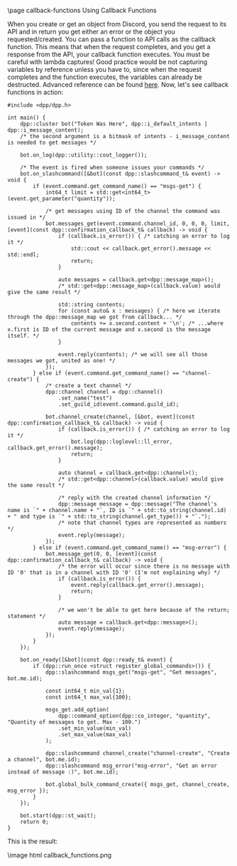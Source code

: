 \page callback-functions Using Callback Functions

When you create or get an object from Discord, you send the request to its API and in return you get either an error or the object you requested/created. You can pass a function to API calls as the callback function. This means that when the request completes, and you get a response from the API, your callback function executes. You must be careful with lambda captures! Good practice would be not capturing variables by reference unless you have to, since when the request completes and the function executes, the variables can already be destructed. Advanced reference can be found [here](https://dpp.dev/lambdas-and-locals.html). Now, let's see callback functions in action:

~~~~~~~~~~~~~~{.cpp}
#include <dpp/dpp.h>

int main() {
    dpp::cluster bot("Token Was Here", dpp::i_default_intents | dpp::i_message_content);
    /* the second argument is a bitmask of intents - i_message_content is needed to get messages */

    bot.on_log(dpp::utility::cout_logger());

    /* The event is fired when someone issues your commands */
    bot.on_slashcommand([&bot](const dpp::slashcommand_t& event) -> void {
        if (event.command.get_command_name() == "msgs-get") {
            int64_t limit = std::get<int64_t>(event.get_parameter("quantity"));

            /* get messages using ID of the channel the command was issued in */
            bot.messages_get(event.command.channel_id, 0, 0, 0, limit, [event](const dpp::confirmation_callback_t& callback) -> void {
                if (callback.is_error()) { /* catching an error to log it */
                    std::cout << callback.get_error().message << std::endl;
                    return;
                }

                auto messages = callback.get<dpp::message_map>();
                /* std::get<dpp::message_map>(callback.value) would give the same result */
                
                std::string contents;
                for (const auto& x : messages) { /* here we iterate through the dpp::message_map we got from callback... */
                    contents += x.second.content + '\n'; /* ...where x.first is ID of the current message and x.second is the message itself. */
                }

                event.reply(contents); /* we will see all those messages we got, united as one! */
            });
        } else if (event.command.get_command_name() == "channel-create") {
            /* create a text channel */
            dpp::channel channel = dpp::channel()
                .set_name("test")
                .set_guild_id(event.command.guild_id);

            bot.channel_create(channel, [&bot, event](const dpp::confirmation_callback_t& callback) -> void {
                if (callback.is_error()) { /* catching an error to log it */
                    bot.log(dpp::loglevel::ll_error, callback.get_error().message);
                    return;
                }

                auto channel = callback.get<dpp::channel>();
                /* std::get<dpp::channel>(callback.value) would give the same result */

                /* reply with the created channel information */
                dpp::message message = dpp::message("The channel's name is `" + channel.name + "`, ID is `" + std::to_string(channel.id) + " and type is `" + std::to_string(channel.get_type()) + "`.");
                /* note that channel types are represented as numbers */
                event.reply(message);
            });
        } else if (event.command.get_command_name() == "msg-error") {
            bot.message_get(0, 0, [event](const dpp::confirmation_callback_t& callback) -> void {
                /* the error will occur since there is no message with ID '0' that is in a channel with ID '0' (I'm not explaining why) */
                if (callback.is_error()) {
                    event.reply(callback.get_error().message);
                    return;
                }

                /* we won't be able to get here because of the return; statement */
                auto message = callback.get<dpp::message>();
                event.reply(message);
            });
        }
    });

    bot.on_ready([&bot](const dpp::ready_t& event) {
        if (dpp::run_once <struct register_global_commands>()) {
            dpp::slashcommand msgs_get("msgs-get", "Get messages", bot.me.id);

            const int64_t min_val{1};
            const int64_t max_val{100};

            msgs_get.add_option(
                dpp::command_option(dpp::co_integer, "quantity", "Quantity of messages to get. Max - 100.")
                .set_min_value(min_val)
                .set_max_value(max_val)
            );

            dpp::slashcommand channel_create("channel-create", "Create a channel", bot.me.id);
            dpp::slashcommand msg_error("msg-error", "Get an error instead of message :)", bot.me.id);

            bot.global_bulk_command_create({ msgs_get, channel_create, msg_error });
        }
    });

    bot.start(dpp::st_wait);
    return 0;
}
~~~~~~~~~~~~~~

This is the result:

\image html callback_functions.png
